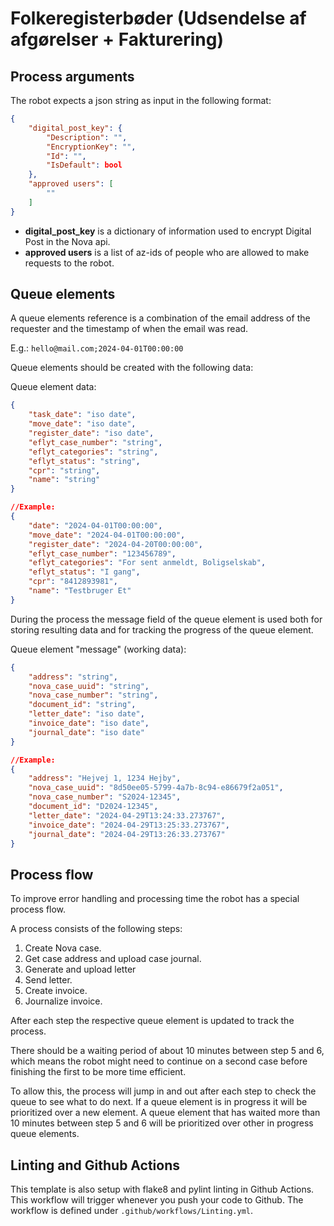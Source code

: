 # Folkeregisterbøder (Udsendelse af afgørelser + Fakturering)

## Process arguments

The robot expects a json string as input in the following format:

```json
{
    "digital_post_key": {
        "Description": "",
        "EncryptionKey": "",
        "Id": "",
        "IsDefault": bool
    },
    "approved users": [
        ""
    ]
}
```

- __digital_post_key__ is a dictionary of information used to encrypt Digital Post in the Nova api.
- __approved users__ is a list of az-ids of people who are allowed to make requests to the robot.

## Queue elements

A queue elements reference is a combination of the email address of the requester
and the timestamp of when the email was read.

E.g.:
`hello@mail.com;2024-04-01T00:00:00`

Queue elements should be created with the following data:

Queue element data:

```json
{
    "task_date": "iso date",
    "move_date": "iso date",
    "register_date": "iso date",
    "eflyt_case_number": "string",
    "eflyt_categories": "string",
    "eflyt_status": "string",
    "cpr": "string",
    "name": "string"
}

//Example:
{
    "date": "2024-04-01T00:00:00",
    "move_date": "2024-04-01T00:00:00",
    "register_date": "2024-04-20T00:00:00",
    "eflyt_case_number": "123456789",
    "eflyt_categories": "For sent anmeldt, Boligselskab",
    "eflyt_status": "I gang",
    "cpr": "8412893981",
    "name": "Testbruger Et"
}
```

During the process the message field of the queue element is used both for storing resulting data
and for tracking the progress of the queue element.

Queue element "message" (working data):

```json
{
    "address": "string",
    "nova_case_uuid": "string",
    "nova_case_number": "string",
    "document_id": "string",
    "letter_date": "iso date",
    "invoice_date": "iso date",
    "journal_date": "iso date"
}

//Example:
{
    "address": "Hejvej 1, 1234 Hejby",
    "nova_case_uuid": "8d50ee05-5799-4a7b-8c94-e86679f2a051",
    "nova_case_number": "S2024-12345",
    "document_id": "D2024-12345",
    "letter_date": "2024-04-29T13:24:33.273767",
    "invoice_date": "2024-04-29T13:25:33.273767",
    "journal_date": "2024-04-29T13:26:33.273767"
}
```

## Process flow

To improve error handling and processing time the robot has a special process flow.

A process consists of the following steps:

1. Create Nova case.
1. Get case address and upload case journal.
3. Generate and upload letter
4. Send letter.
5. Create invoice.
6. Journalize invoice.

After each step the respective queue element is updated to track the process.

There should be a waiting period of about 10 minutes between step 5 and 6, which means
the robot might need to continue on a second case before finishing the first to be
more time efficient.

To allow this, the process will jump in and out after each step to check the queue to see what to do next.
If a queue element is in progress it will be prioritized over a new element. A queue element that
has waited more than 10 minutes between step 5 and 6 will be prioritized over other in progress queue elements.


## Linting and Github Actions

This template is also setup with flake8 and pylint linting in Github Actions.
This workflow will trigger whenever you push your code to Github.
The workflow is defined under `.github/workflows/Linting.yml`.

